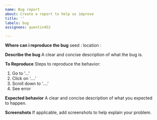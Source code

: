 ```yaml
---
name: Bug report
about: Create a report to help us improve
title: ''
labels: bug
assignees: quentin452

---
```


**Where can i reproduce the bug**
seed :
location :

**Describe the bug**
A clear and concise description of what the bug is.

**To Reproduce**
Steps to reproduce the behavior:
1. Go to '...'
2. Click on '....'
3. Scroll down to '....'
4. See error

**Expected behavior**
A clear and concise description of what you expected to happen.

**Screenshots**
If applicable, add screenshots to help explain your problem.
